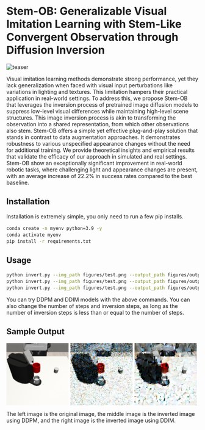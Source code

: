 
# Stem-OB: Generalizable Visual Imitation Learning with Stem-Like Convergent Observation through Diffusion Inversion

![teaser](figures/InvTree.png)


Visual imitation learning methods demonstrate strong performance, yet they lack generalization when faced with visual input perturbations like variations in lighting and textures. This limitation hampers their practical application in real-world settings. To address this, we propose Stem-OB that leverages the inversion process of pretrained image diffusion models to suppress low-level visual differences while maintaining high-level scene structures. This image inversion process is akin to transforming the observation into a shared representation, from which other observations also stem. Stem-OB offers a simple yet effective plug-and-play solution that stands in contrast to data augmentation approaches. It demonstrates robustness to various unspecified appearance changes without the need for additional training. We provide theoretical insights and empirical results that validate the efficacy of our approach in simulated and real settings. Stem-OB show an exceptionally significant improvement in real-world robotic tasks, where challenging light and appearance changes are present, with an average increase of 22.2% in success rates compared to the best baseline.

## Installation
Installation is extremely simple, you only need to run a few pip installs.

```bash
conda create -n myenv python=3.9 -y
conda activate myenv
pip install -r requirements.txt
```

## Usage

```bash
python invert.py --img_path figures/test.png --output_path figures/output.png --model ddpm # use DDPM
python invert.py --img_path figures/test.png --output_path figures/output.png --model ddim # use DDIM
python invert.py --img_path figures/test.png --output_path figures/output.png --model ddpm --num_steps 50 --inversion_steps 15 # use DDPM with 50 steps and 15 inversion steps
```
You can try DDPM and DDIM models with the above commands. You can also change the number of steps and inversion steps, as long as the number of inversion steps is less than or equal to the number of steps.

## Sample Output

<div style="display: flex; justify-content: space-around;">
    <img src="figures/test.png" alt="Image 1" style="width: 200px;margin-right: 5px;"/>
    <img src="figures/sample1.png" alt="Image 2" style="width: 200px;margin-right: 5px;"/>
    <img src="figures/sample2.png" alt="Image 3" style="width: 200px;margin-right: 5px;"/>
</div>

The left image is the original image, the middle image is the inverted image using DDPM, and the right image is the inverted image using DDIM.
